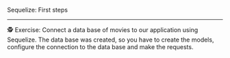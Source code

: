 Sequelize: First steps
<hr>
🕵️ Exercise:
 Connect a data base of movies to our application using Sequelize. The data base was created, so you have to create the models, configure the connection to the data base and make the requests.